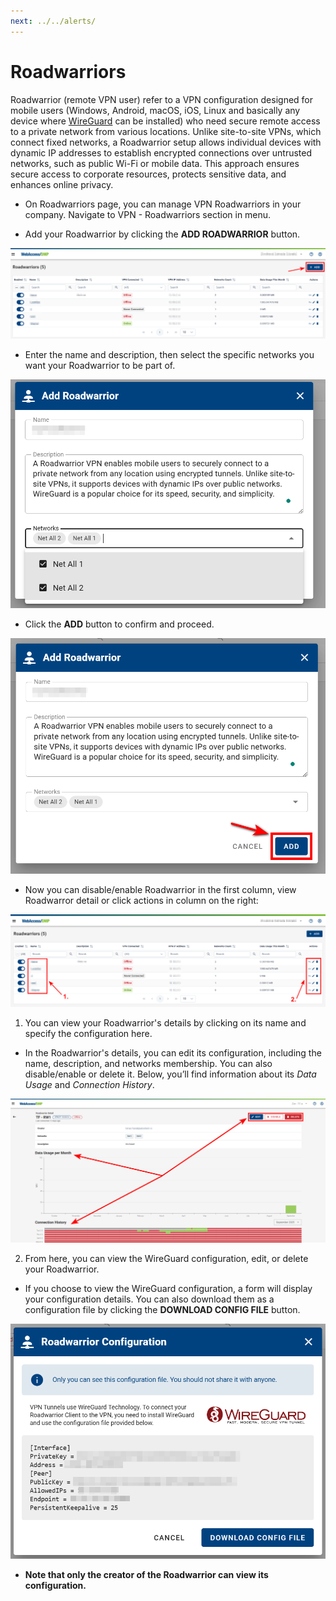 ```yaml
---
next: ../../alerts/
---
```


# Roadwarriors

Roadwarrior (remote VPN user) refer to a VPN configuration designed for mobile users (Windows, Android, macOS, iOS, Linux and basically any device where [WireGuard](https://www.wireguard.com/install/) can be installed) who need secure remote access to a private network from various locations. Unlike site-to-site VPNs, which connect fixed networks, a Roadwarrior setup allows individual devices with dynamic IP addresses to establish encrypted connections over untrusted networks, such as public Wi-Fi or mobile data. This approach ensures secure access to corporate resources, protects sensitive data, and enhances online privacy.

- On Roadwarriors page, you can manage VPN Roadwarriors in your company. Navigate to VPN - Roadwarriors section in menu.

- Add your Roadwarrior by clicking the **ADD ROADWARRIOR** button.

![VPN Road Warriors](../../images/vpn/vpn_roadwarriors_add.png)

- Enter the name and description, then select the specific networks you want your Roadwarrior to be part of.

![VPN Road Warriors](../../images/vpn/vpn_roadwarrior_adding2.png)

- Click the **ADD** button to confirm and proceed.

![VPN Road Warriors](../../images/vpn/vpn_roadwarrior_adding.png)

- Now you can disable/enable Roadwarrior in the first column, view Roadwarror detail or click actions in column on the right:

![VPN Road Warriors](../../images/vpn/vpn_roadwarrior_edit.png)

1. You can view your Roadwarrior's details by clicking on its name and specify the configuration here.

- In the Roadwarrior's details, you can edit its configuration, including the name, description, and networks membership. You can also disable/enable or delete it. Below, you’ll find information about its _Data Usage_ and _Connection History_.

![VPN Road Warriors](../../images/vpn/vpn_roadwarrior_detail.png)

2. From here, you can view the WireGuard configuration, edit, or delete your Roadwarrior.

- If you choose to view the WireGuard configuration, a form will display your configuration details. You can also download them as a configuration file by clicking the **DOWNLOAD CONFIG FILE** button.

![VPN Road Warriors](../../images/vpn/vpn_roadwarrior_config-file.png)

- **Note that only the creator of the Roadwarrior can view its configuration.**
